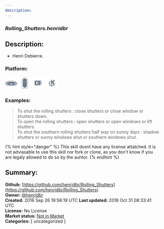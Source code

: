 ```yaml
---
description: 
---
```


### _Rolling_Shutters.henridbr_  
## Description:  
* Henri Debierre.  
  
  
### Platform:  
 ![Mark I](../.gitbook/assets/mark-1-icon.png)  ![Mark II](../.gitbook/assets/mark-2-icon.png)  ![Picroft](../.gitbook/assets/picroft-icon.png)  ![plasmoid](../.gitbook/assets/kde.png)   
### Examples:  
> To shut the rolling shutters : close shutters or close window or shutters down.  
> To open the rolling shutters : open shutters or open windows or lift shutters.  
> To shut the southern rolling shutters half way on sunny days : shadow shutters or sunny windows shut or southern windows shut.  
  
{% hint style="danger" %}
This skill dosnt have any license attatched. It is not adviasable to use this skill nor fork or clone, as you don't know if you are legaly allowed to do so by the auhtor.
{% endhint %}
  
## Summary:  
**Github:** [https://github.com/henridbr/Rolling_Shutters](https://github.com/henridbr/Rolling_Shutters)  
**Owner:** [@henridbr](https://github.com/henridbr)  
**Created:** 2018 Sep 26 19:56:19 UTC  **Last updated:** 2018 Oct 31 08:33:41 UTC  
**License:** No License  
**Market status:** [Not in Market](https://market.mycroft.ai/skill/)  
**Categories:** [ uncategorized ]   

